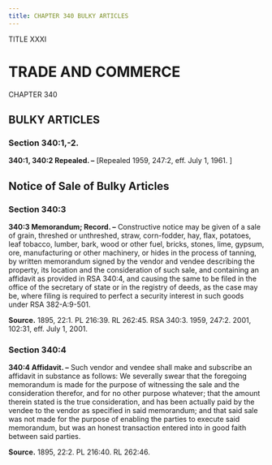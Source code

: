 ```yaml
---
title: CHAPTER 340 BULKY ARTICLES
---
```


TITLE XXXI
                                             
TRADE AND COMMERCE
==================

CHAPTER 340
                                             
BULKY ARTICLES
--------------

### Section 340:1,-2.

 **340:1, 340:2 Repealed. –** 
                                             [Repealed 1959, 247:2, eff. July 1,
1961.
                                             ]

Notice of Sale of Bulky Articles
--------------------------------

### Section 340:3

 **340:3 Memorandum; Record. –** Constructive notice may be given of
a sale of grain, threshed or unthreshed, straw, corn-fodder, hay, flax,
potatoes, leaf tobacco, lumber, bark, wood or other fuel, bricks,
stones, lime, gypsum, ore, manufacturing or other machinery, or hides in
the process of tanning, by written memorandum signed by the vendor and
vendee describing the property, its location and the consideration of
such sale, and containing an affidavit as provided in RSA 340:4, and
causing the same to be filed in the office of the secretary of state or
in the registry of deeds, as the case may be, where filing is required
to perfect a security interest in such goods under RSA 382-A:9-501.

**Source.** 1895, 22:1. PL 216:39. RL 262:45. RSA 340:3. 1959, 247:2.
2001, 102:31, eff. July 1, 2001.

### Section 340:4

 **340:4 Affidavit. –** Such vendor and vendee shall make and
subscribe an affidavit in substance as follows: We severally swear that
the foregoing memorandum is made for the purpose of witnessing the sale
and the consideration therefor, and for no other purpose whatever; that
the amount therein stated is the true consideration, and has been
actually paid by the vendee to the vendor as specified in said
memorandum; and that said sale was not made for the purpose of enabling
the parties to execute said memorandum, but was an honest transaction
entered into in good faith between said parties.

**Source.** 1895, 22:2. PL 216:40. RL 262:46.
